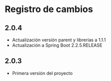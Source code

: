 # Registro de cambios

## 2.0.4

* Actualización versión parent y librerías a 1.1.1
* Actualización a Spring Boot 2.2.5.RELEASE

## 2.0.3

* Primera versión del proyecto